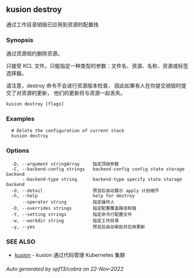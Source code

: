 ## kusion destroy

通过工作目录销毁已应用到资源的配置栈

### Synopsis

通过资源规约删除资源。

只接受 KCL 文件。只能指定一种类型的参数：文件名、资源、名称、资源或标签选择器。

请注意，destroy 命令不会进行资源版本检查， 因此如果有人在你提交销毁时提交了对资源的更新， 他们的更新将与资源一起丢失。

```
kusion destroy [flags]
```

### Examples

```
  # Delete the configuration of current stack
  kusion destroy
```

### Options

```
  -D, --argument stringArray     指定顶级参数
  -C, --backend-config strings   backend-config config state storage backend
      --backend-type string      backend-type specify state storage backend
  -d, --detail                   预览后自动展示 apply 计划细节
  -h, --help                     help for destroy
      --operator string          指定操作人
  -O, --overrides strings        指定配置覆盖路径和值
  -Y, --setting strings          指定命令行配置文件
  -w, --workdir string           指定工作目录
  -y, --yes                      预览后自动审批并应用更新
```

### SEE ALSO

* [kusion](kusion.md)	 - kusion 通过代码管理 Kubernetes 集群

###### Auto generated by spf13/cobra on 22-Nov-2022
